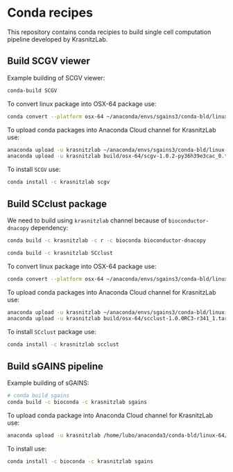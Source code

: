 # Conda recipes 

This repository contains conda recipies to build single cell computation
pipeline developed by KrasnitzLab.


## Build SCGV viewer

Example  building of SCGV viewer:

```bash
conda-build SCGV
```

To convert linux package into OSX-64 package use:

```bash
conda convert --platform osx-64 ~/anaconda/envs/sgains3/conda-bld/linux-64/scgv-1.0.2-py36h39e3cac_0.tar.bz2 -o build/ 
```

To upload conda packages into Anaconda Cloud channel for KrasnitzLab use:

```bash
anaconda upload -u krasnitzlab ~/anaconda/envs/sgains3/conda-bld/linux-64/scgv-1.0.2-py36h39e3cac_0.tar.bz2
anaconda upload -u krasnitzlab build/osx-64/scgv-1.0.2-py36h39e3cac_0.tar.bz2
```

To install `SCGV` use:

```bash
conda install -c krasnitzlab scgv
```

## Build SCclust package

We need to build using `krasnitzlab` channel because of
`bioconductor-dnacopy` dependency:

```bash
conda build -c krasnitzlab -c r -c bioconda bioconductor-dnacopy
```

```bash
conda build -c krasnitzlab SCclust
```

To convert linux package into OSX-64 package use:

```bash
conda convert --platform osx-64 ~/anaconda/envs/sgains3/conda-bld/linux-64/scclust-1.0.0RC3-r341_1.tar.bz2 -o build/ 
```

To upload conda packages into Anaconda Cloud channel for KrasnitzLab use:

```bash
anaconda upload -u krasnitzlab ~/anaconda/envs/sgains3/conda-bld/linux-64/scclust-1.0.0RC3-r341_1.tar.bz2
anaconda upload -u krasnitzlab build/osx-64/scclust-1.0.0RC3-r341_1.tar.bz2
```

To install `SCclust` package use:

```bash
conda install -c krasnitzlab scclust
```

## Build sGAINS pipeline

Example  building of sGAINS:

```bash
# conda build sgains
conda build -c bioconda -c krasnitzlab sgains
```

To upload conda package into Anaconda Cloud channel for KrasnitzLab use:

```bash
anaconda upload -u krasnitzlab /home/lubo/anaconda3/conda-bld/linux-64/sgains-1.0.0-py36h39e3cac_1.tar.bz2
```

To install use:

```bash
conda install -c bioconda -c krasnitzlab sgains
```
